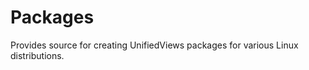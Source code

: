 Packages
========

Provides source for creating UnifiedViews packages for various Linux distributions.